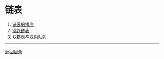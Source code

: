 # 链表
 1. [链表的排序](02-A.md)
 2. [跳跃链表](02-B.md)
 3. [块链表与双向队列](02-C.md)


<!--
 单向链表
 逆转
 归并
 双向链表与链环
-->

---
[返回目录](../index.md)